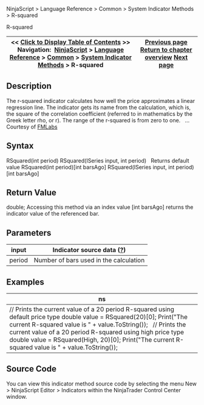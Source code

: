 ﻿
NinjaScript > Language Reference > Common > System Indicator Methods > R-squared

R-squared

| << [Click to Display Table of Contents](r_squared.md) >> **Navigation:**     [NinjaScript](ninjascript.md) > [Language Reference](language_reference_wip.md) > [Common](common.md) > [System Indicator Methods](indicators.md) > R-squared | [Previous page](relative_volatility_index_rvi.md) [Return to chapter overview](indicators.md) [Next page](standard_deviation_stddev.md) |
| --- | --- |
## Description
The r-squared indicator calculates how well the price approximates a linear regression line. The indicator gets its name from the calculation, which is, the square of the correlation coefficient (referred to in mathematics by the Greek letter rho, or r). The range of the r-squared is from zero to one.
 
... Courtesy of [FMLabs](http://www.fmlabs.com/reference/default.htm?url=rsquared.md)

## Syntax
RSquared(int period)
RSquared(ISeries<double> input, int period)
 
Returns default value
RSquared(int period)[int barsAgo]
RSquared(ISeries<double> input, int period)[int barsAgo]

## Return Value
double; Accessing this method via an index value [int barsAgo] returns the indicator value of the referenced bar.

## Parameters

| input | Indicator source data ([?](valid_input_data_for_indicator.md)) |
| --- | --- |
| period | Number of bars used in the calculation |

## Examples

| ns |
| --- |
| // Prints the current value of a 20 period R-squared using default price type double value = RSquared(20)[0]; Print("The current R-squared value is " + value.ToString());   // Prints the current value of a 20 period R-squared using high price type double value = RSquared(High, 20)[0]; Print("The current R-squared value is " + value.ToString()); |

## Source Code
You can view this indicator method source code by selecting the menu New > NinjaScript Editor > Indicators within the NinjaTrader Control Center window.
